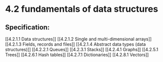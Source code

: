 # 4.2 fundamentals of data structures

## Specification:

[[4.2.1.1 Data structures]]
[[4.2.1.2 Single and multi-dimensional arrays]]
[[4.2.1.3 Fields, records and files]]
[[4.2.1.4 Abstract data types (data structures)]]
[[4.2.2.1 Queues]]
[[4.2.3.1 Stacks]]
[[4.2.4.1 Graphs]]
[[4.2.5.1 Trees]]
[[4.2.6.1 Hash tables]]
[[4.2.7.1 Dictionaries]]
[[4.2.8.1 Vectors]]
